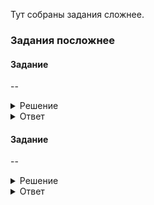 Тут собраны задания сложнее.



### Задания посложнее

#### Задание 

--

<details>
<summary>Решение</summary>

```

```

</details>


<details>
<summary>Ответ</summary>

</details>

#### Задание 

--

<details>
<summary>Решение</summary>

```

```

</details>


<details>
<summary>Ответ</summary>

</details>
